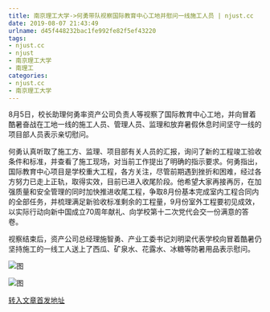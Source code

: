 ```yaml
---
title: 南京理工大学->何勇带队视察国际教育中心工地并慰问一线施工人员 | njust.cc
date: 2019-08-07 21:43:49
urlname: d45f448232bac1fe992fe82f5ef43220
tags: 
- njust.cc
- njust
- 南京理工大学
- 南理工
categories:
- njust.cc
- 南京理工大学
---
```



8月5日，校长助理何勇率资产公司负责人等视察了国际教育中心工地，并向冒着酷暑奋战在工地一线的施工人员、管理人员、监理和放弃暑假休息时间坚守一线的项目部人员表示亲切慰问。

何勇认真听取了施工方、监理、项目部有关人员的汇报，询问了新的工程竣工验收条件和标准，并查看了施工现场，对当前工作提出了明确的指示要求。何勇指出，国际教育中心项目是学校重大工程，各方关注，尽管前期遇到挫折和困难，经过各方努力已走上正轨，取得实效，目前已进入收尾阶段。他希望大家再接再厉，在加强质量和安全管理的同时加快推进收尾工程，争取8月份基本完成室内工程合同内的全部任务，并梳理满足新验收标准剩余的工程量，9月份室外工程要初见成效，以实际行动向新中国成立70周年献礼、向学校第十二次党代会交一份满意的答卷。

视察结束后，资产公司总经理施智勇、产业工委书记刘明梁代表学校向冒着酷暑仍坚持施工的一线工人送上了西瓜、矿泉水、花露水、冰糖等防暑用品表示慰问。



![图](http://zs.njust.edu.cn/_upload/article/images/a6/cd/4af8d1c947f2b4eacc4d6a689925/87d1d169-444f-44e6-a38b-e72db31955e1.jpg)

![图](http://zs.njust.edu.cn/_upload/article/images/a6/cd/4af8d1c947f2b4eacc4d6a689925/a9464616-9451-48da-9453-79178588ff64.jpg)

[转入文章首发地址](http://zs.njust.edu.cn/21/f2/c4621a205298/page.htm)